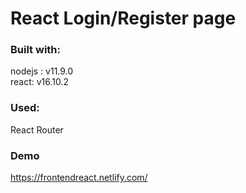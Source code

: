 # React Login/Register page 

### Built with:
<p>nodejs : v11.9.0 <br>
react: v16.10.2</p>

### Used:
React Router

### Demo
https://frontendreact.netlify.com/